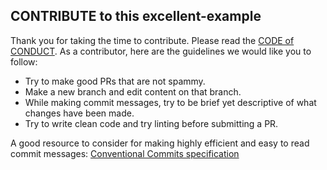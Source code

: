 ## **CONTRIBUTE to this excellent-example**

Thank you for taking the time to contribute. Please read the [CODE of CONDUCT](CODE_OF_CONDUCT.md).
As a contributor, here are the guidelines we would like you to follow:

- Try to make good PRs that are not spammy.
- Make a new branch and edit content on that branch.
- While making commit messages, try to be brief yet descriptive of what changes have been made.
- Try to write clean code and try linting before submitting a PR.

A good resource to consider for making highly efficient and easy to read commit messages:
[Conventional Commits specification](https://www.conventionalcommits.org/en/v1.0.0/)
